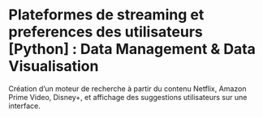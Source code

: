 # Plateformes de streaming et preferences des utilisateurs [Python] : Data Management & Data Visualisation
Création d’un moteur de recherche à partir du contenu Netflix, Amazon Prime Video, Disney+, et affichage des suggestions utilisateurs sur une interface.

